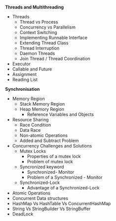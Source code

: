 **Threads and Multithreading**

* Threads
    * Thread vs Process
    * Concurrency vs Parallelism
    * Context Switching
    * Implementing Runnable Interface
    * Extending Thread Class
    * Thread Interruption
    * Daemon Threads
    * Join Thread / Thread Coordination
* Executor
* Callable and Future
* Assignment
* Reading List

**Synchronisation**

- Memory Region
    - Stack Memory Region
    - Heap Memory Region
        - Reference Variables and Objects
- Resource Sharing
    - Race Condition
    - Data Race
    - Non-atomic Operations
    - Added and Subtract Problem
- Concurrency Challenges and Solutions
    - Mutex Locks
        - Properties of a mutex lock
        - Problem of mutex lock
    - Syncronized keyword
        - Synchronized- Monitor
        - Problem of a Synchronized - Monitor
    - Synchronized-Lock
        - Advantage of a Synchronized-Lock
- Atomic Operations
- Concurrent Data structures
- HashMap Vs HashTable Vs ConcurrentHashMap
- String Vs StringBuilder Vs StringBuffer
- DeadLock